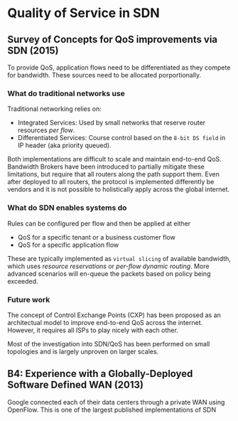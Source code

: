 # Quality of Service in SDN

## Survey of Concepts for QoS improvements via SDN (2015)

To provide QoS, application flows need to be differentiated as they compete for bandwidth. These sources need to be allocated porportionally.

### What do traditional networks use

Traditional networking relies on:

- Integrated Services: Used by small networks that reserve router resources _per flow_.
- Differentiated Services: Course control based on the `8-bit DS field` in IP header (aka priority queued).

Both implementations are difficult to scale and maintain end-to-end QoS. Bandwidth Brokers have been introduced to partially mitigate these limitations, but require that all routers along the path support them. Even after deployed to all routers, the protocol is implemented differently be vendors and it is not possible to holistically apply across the global internet.

### What do SDN enables systems do

Rules can be configured per flow and then be applied at either

- QoS for a specific tenant or a business customer flow
- QoS for a specific application flow

These are typically implemented as `virtual slicing` of available bandwidth, which uses _resource reservations_ or _per-flow dynamic routing_. More advanced scenarios will en-queue the packets based on policy being exceeded.

### Future work

The concept of Control Exchange Points (CXP) has been proposed as an architectual model to improve end-to-end  QoS across the internet. However, it requires all ISPs to play nicely with each other.

Most of the investigation into SDN/QoS has been performed on small topologies and is largely unproven on larger scales.

## B4: Experience with a Globally-Deployed Software Defined WAN (2013)

Google connected each of their data centers through a private WAN using OpenFlow. This is one of the largest published implementations of SDN
